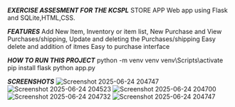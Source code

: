 *******EXERCISE ASSESMENT FOR THE KCSPL*******
STORE APP 
Web app using Flask and SQLite,HTML,CSS.

*******FEATURES*******
Add New Item, Inventory or item list, New Purchase and View Purchases/shipping, Update and deleting the Purchases/shipping 
Easy delete and addition of itmes 
Easy to purchase interface 

*******HOW TO RUN THIS PROJECT*******
python -m venv venv
venv\Scripts\activate
pip install flask
python app.py

***SCREENSHOTS***
![Screenshot 2025-06-24 204747](https://github.com/user-attachments/assets/734e0ce1-4d90-4657-b6da-b8178a4bcb5a)
![Screenshot 2025-06-24 204523](https://github.com/user-attachments/assets/bf7a566b-8f00-438f-9ee6-62d0696a7020)
![Screenshot 2025-06-24 204700](https://github.com/user-attachments/assets/ce5e468b-fcb2-4082-974b-3925381de8ef)
![Screenshot 2025-06-24 204732](https://github.com/user-attachments/assets/7ac4c9ed-01a4-478f-a6d3-9c5c626430f3)
![Screenshot 2025-06-24 204747](https://github.com/user-attachments/assets/8785bcee-4e24-4b91-a197-bd59fb3b9618)
